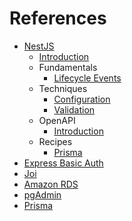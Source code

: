 # References

- [NestJS](https://nestjs.com)
  - [Introduction](https://docs.nestjs.com)
  - Fundamentals
    - [Lifecycle Events](https://docs.nestjs.com/fundamentals/lifecycle-events)
  - Techniques
    - [Configuration](https://docs.nestjs.com/techniques/configuration)
    - [Validation](https://docs.nestjs.com/techniques/validation)
  - OpenAPI
    - [Introduction](https://docs.nestjs.com/openapi/introduction)
  - Recipes
    - [Prisma](https://docs.nestjs.com/recipes/prisma)
- [Express Basic Auth](https://github.com/LionC/express-basic-auth)
- [Joi](https://github.com/hapijs/joi)
- [Amazon RDS](https://aws.amazon.com/rds)
- [pgAdmin](https://www.pgadmin.org)
- [Prisma](https://www.prisma.io)
